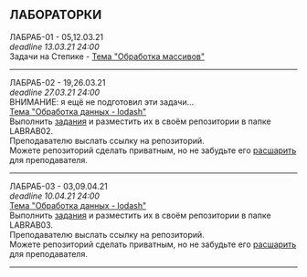 ## ЛАБОРАТОРКИ

ЛАБРАБ-01 - 05,12.03.21  
_deadline 13.03.21 24:00_  
Задачи на Степике - [Тема "Обработка массивов"](https://stepik.org/lesson/416145/)  

---  

ЛАБРАБ-02 - 19,26.03.21  
_deadline 27.03.21 24:00_  
ВНИМАНИЕ: я ещё не подготовил эти задачи...  
[Тема "Обработка данных - lodash"](/theme-05-lodash/)  
Выполнить [задания](/LABRAB02/LABRAB02.md) и разместить их в своём репозитории в папке LABRAB02.  
Преподавателю выслать ссылку на репозиторий.  
Можете репозиторий сделать приватным, но не забудьте его [расшарить](/pdf/shareGit.pdf) для преподавателя.  

---  

ЛАБРАБ-03 - 03,09.04.21  
_deadline 10.04.21 24:00_  
[Тема "Обработка данных - lodash"](/theme-05-lodash/)  
Выполнить [задания](/theme-05-lodash/LABRAB03.md) и разместить их в своём репозитории в папке LABRAB03.  
Преподавателю выслать ссылку на репозиторий.  
Можете репозиторий сделать приватным, но не забудьте его [расшарить](/pdf/shareGit.pdf) для преподавателя.  

---  

```

```
